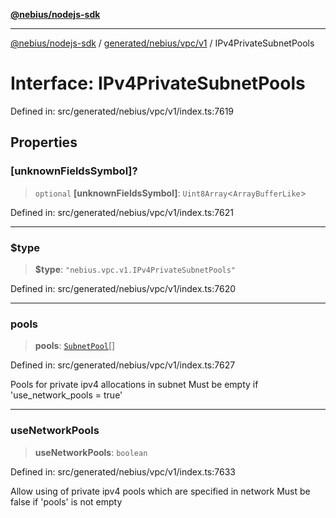 [**@nebius/nodejs-sdk**](../../../../../README.md)

***

[@nebius/nodejs-sdk](../../../../../README.md) / [generated/nebius/vpc/v1](../README.md) / IPv4PrivateSubnetPools

# Interface: IPv4PrivateSubnetPools

Defined in: src/generated/nebius/vpc/v1/index.ts:7619

## Properties

### \[unknownFieldsSymbol\]?

> `optional` **\[unknownFieldsSymbol\]**: `Uint8Array`\<`ArrayBufferLike`\>

Defined in: src/generated/nebius/vpc/v1/index.ts:7621

***

### $type

> **$type**: `"nebius.vpc.v1.IPv4PrivateSubnetPools"`

Defined in: src/generated/nebius/vpc/v1/index.ts:7620

***

### pools

> **pools**: [`SubnetPool`](SubnetPool.md)[]

Defined in: src/generated/nebius/vpc/v1/index.ts:7627

Pools for private ipv4 allocations in subnet
 Must be empty if 'use_network_pools = true'

***

### useNetworkPools

> **useNetworkPools**: `boolean`

Defined in: src/generated/nebius/vpc/v1/index.ts:7633

Allow using of private ipv4 pools which are specified in network
 Must be false if 'pools' is not empty
